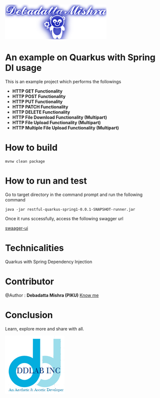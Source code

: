 ![DDLAB](./images/A22.png)
# An example on Quarkus with Spring DI usage

This is an example project which performs the followings

* **HTTP GET Functionality**
* **HTTP POST Functionality**
* **HTTP PUT Functionality**
* **HTTP PATCH Functionality**
* **HTTP DELETE Functionality**
* **HTTP File Download Functionality (Multipart)**
* **HTTP File Upload Functionality (Multipart)**
* **HTTP Multiple File Upload Functionality (Multipart)**

# How to build

```
mvnw clean package
```

# How to run and test

Go to target directory in the command prompt and run the following command

```
java -jar restful-quarkus-spring1-0.0.1-SNAPSHOT-runner.jar
```

Once it runs sccessfully, access the following swagger url

[swaager-ui](http://localhost:8090/myapp/swagger-ui/)


# Technicalities
Quarkus with Spring Dependency Injection

Contributor
==========
@Author : **Debadatta Mishra (PIKU)** [Know me](https://about.me/debadattamishra)

Conclusion
==========
Learn, explore more and share with all.

![DDLAB](./images/dd-logo.png)
